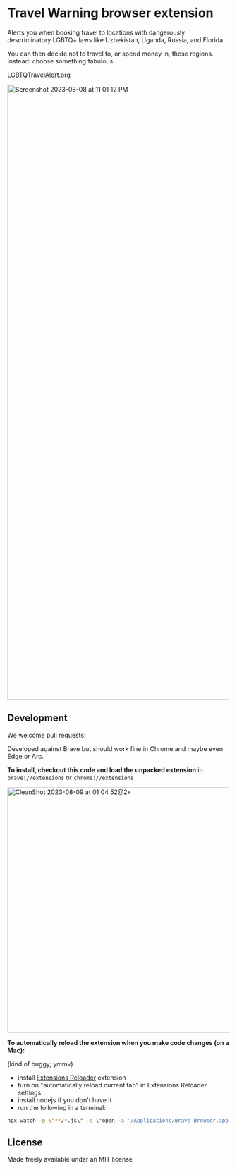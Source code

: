 # Travel Warning browser extension

Alerts you when booking travel to locations with dangerously descriminatory LGBTQ+ laws like Uzbekistan, Uganda, Russia, and Florida.

You can then decide not to travel to, or spend money in, these regions. Instead: choose something fabulous.

[LGBTQTravelAlert.org](https://lgbtqtravelalert.org/)

<img width="1395" alt="Screenshot 2023-08-08 at 11 01 12 PM" src="https://github.com/thec4aa/lgbtq-travel-warning/assets/67271/7f0abd7a-1c34-40d8-97e6-84c687188432">


## Development

We welcome pull requests!

Developed against Brave but should work fine in Chrome and maybe even Edge or Arc.

**To install, checkout this code and load the unpacked extension** in `brave://extensions` or `chrome://extensions`

<img width="557" alt="CleanShot 2023-08-09 at 01 04 52@2x" src="https://github.com/thec4aa/lgbtq-travel-warning/assets/1903/a0d4115e-894e-4c74-9f48-03b641770ff0">

**To automatically reload the extension when you make code changes (on a Mac):**

(kind of buggy, ymmv)

- install [Extensions Reloader](https://chrome.google.com/webstore/detail/extensions-reloader/fimgfedafeadlieiabdeeaodndnlbhid) extension
- turn on "automatically reload current tab" in Extensions Reloader settings
- install nodejs if you don't have it
- run the following in a terminal:

```sh
npx watch -p \"**/*.js\" -c \"open -a '/Applications/Brave Browser.app' 'http://reload.extensions'\"
```

## License

Made freely available under an MIT license
